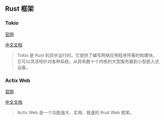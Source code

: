 ## Rust 框架

### Tokio
[官网](https://tokio.rs/)

[中文文档](https://tokio-zh.github.io/document/)
> Tokio 是 Rust 的异步运行时。它提供了编写网络应用程序所需的构建块。它可以灵活地针对各种系统，从具有数十个内核的大型服务器到小型嵌入式设备。

### Actix Web
[官网](https://actix.rs/)

[中文文档](https://tech-cn.github.io/actix-website/)
> Actix Web 是一个功能强大、实用、极速的 Rust Web 框架。
